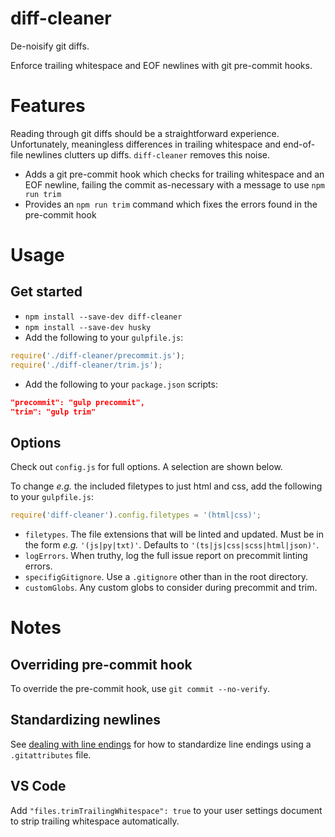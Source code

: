 # diff-cleaner

De-noisify git diffs.

Enforce trailing whitespace and EOF newlines with git pre-commit hooks.

# Features
Reading through git diffs should be a straightforward experience. Unfortunately, meaningless differences in trailing whitespace and end-of-file newlines clutters up diffs. `diff-cleaner` removes this noise.

- Adds a git pre-commit hook which checks for trailing whitespace and an EOF newline, failing the commit as-necessary with a message to use `npm run trim`
- Provides an `npm run trim` command which fixes the errors found in the pre-commit hook

# Usage
## Get started
- `npm install --save-dev diff-cleaner`
- `npm install --save-dev husky`
- Add the following to your `gulpfile.js`:
```javascript
require('./diff-cleaner/precommit.js');
require('./diff-cleaner/trim.js');
```
- Add the following to your `package.json` scripts:
```json
"precommit": "gulp precommit",
"trim": "gulp trim"
```

## Options
Check out `config.js` for full options. A selection are shown below.

To change _e.g._ the included filetypes to just html and css, add the following to your `gulpfile.js`:
```javascript
require('diff-cleaner').config.filetypes = '(html|css)';
```

- `filetypes`. The file extensions that will be linted and updated. Must be in the form _e.g._ `'(js|py|txt)'`. Defaults to `'(ts|js|css|scss|html|json)'`.
- `logErrors`. When truthy, log the full issue report on precommit linting errors.
- `specifigGitignore`. Use a `.gitignore` other than in the root directory.
- `customGlobs`. Any custom globs to consider during precommit and trim.

# Notes
## Overriding pre-commit hook
To override the pre-commit hook, use `git commit --no-verify`.

## Standardizing newlines
See [dealing with line endings](https://help.github.com/articles/dealing-with-line-endings/) for how to standardize line endings using a `.gitattributes` file.

## VS Code
Add `"files.trimTrailingWhitespace": true` to your user settings document to strip trailing whitespace automatically.
